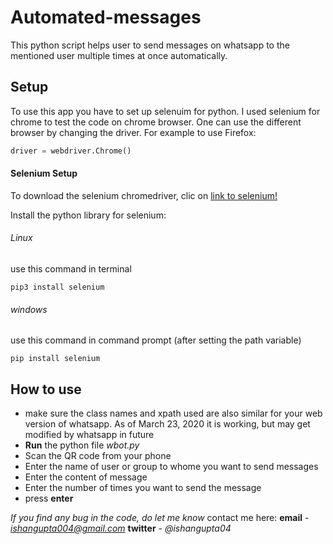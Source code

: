 # Automated-messages
This python script helps user to send messages on whatsapp to the mentioned user multiple times at once automatically.

## Setup
To use this app you have to set up selenuim for python.
I used selenium for chrome to test the code on chrome browser. One can use the different browser by changing the driver. For example to use Firefox:

```python
driver = webdriver.Chrome()
```
#### Selenium Setup
To download the selenium chromedriver, clic on [link to selenium!](https://chromedriver.chromium.org/downloads)

Install the python library for selenium:
###### Linux
use this command in terminal
```
pip3 install selenium
```
###### windows
use this command in command prompt (after setting the path variable)
```
pip install selenium
```

## How to use
* make sure the class names and xpath used are also similar for your web version of whatsapp. As of March 23, 2020 it is working, but may get modified by whatsapp in future
* **Run** the python file *wbot.py*
* Scan the QR code from your phone
* Enter the name of user or group to whome you want to send messages
* Enter the content of message
* Enter the number of times you want to send the message
* press **enter**

*If you find any bug in the code, do let me know*
contact me here:
**email** - *ishangupta004@gmail.com*
**twitter** - *@ishangupta04*